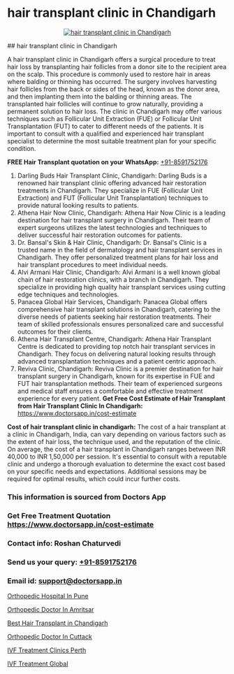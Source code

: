 # hair transplant clinic in Chandigarh

<p align="center">
  <a href="https://doctorsapp.co.in/uploads/treatment_image/Finding%20the%20best%20hair%20clinic.jpg">
    <img src="https://doctorsapp.co.in/treatment/hair-transplant" alt="hair transplant clinic in Chandigarh">
  </a>
</p>
## hair transplant clinic in Chandigarh

A hair transplant clinic in Chandigarh offers a surgical procedure to treat hair loss by transplanting hair follicles from a donor site to the recipient area on the scalp. This procedure is commonly used to restore hair in areas where balding or thinning has occurred. The surgery involves harvesting hair follicles from the back or sides of the head, known as the donor area, and then implanting them into the balding or thinning areas. The transplanted hair follicles will continue to grow naturally, providing a permanent solution to hair loss. The clinic in Chandigarh may offer various techniques such as Follicular Unit Extraction (FUE) or Follicular Unit Transplantation (FUT) to cater to different needs of the patients. It is important to consult with a qualified and experienced hair transplant specialist to determine the most suitable treatment plan for your specific condition.

**FREE Hair Transplant quotation on your WhatsApp:**  [+91-8591752176](https://api.whatsapp.com/send?phone=8591752176)

1) Darling Buds Hair Transplant Clinic, Chandigarh: Darling Buds is a renowned hair transplant clinic offering advanced hair restoration treatments in Chandigarh. They specialize in FUE (Follicular Unit Extraction) and FUT (Follicular Unit Transplantation) techniques to provide natural looking results to patients.
2) Athena Hair Now Clinic, Chandigarh: Athena Hair Now Clinic is a leading destination for hair transplant surgery in Chandigarh. Their team of expert surgeons utilizes the latest technologies and techniques to deliver successful hair restoration outcomes for patients.
3) Dr. Bansal's Skin & Hair Clinic, Chandigarh: Dr. Bansal's Clinic is a trusted name in the field of dermatology and hair transplant services in Chandigarh. They offer personalized treatment plans for hair loss and hair transplant procedures to meet individual needs.
4) Alvi Armani Hair Clinic, Chandigarh: Alvi Armani is a well known global chain of hair restoration clinics, with a branch in Chandigarh. They specialize in providing high quality hair transplant services using cutting edge techniques and technologies.
5) Panacea Global Hair Services, Chandigarh: Panacea Global offers comprehensive hair transplant solutions in Chandigarh, catering to the diverse needs of patients seeking hair restoration treatments. Their team of skilled professionals ensures personalized care and successful outcomes for their clients.
6) Athena Hair Transplant Centre, Chandigarh: Athena Hair Transplant Centre is dedicated to providing top notch hair transplant services in Chandigarh. They focus on delivering natural looking results through advanced transplantation techniques and a patient centric approach.
7) Reviva Clinic, Chandigarh: Reviva Clinic is a premier destination for hair transplant surgery in Chandigarh, known for its expertise in FUE and FUT hair transplantation methods. Their team of experienced surgeons and medical staff ensures a comfortable and effective treatment experience for every patient.
**Get Free Cost Estimate of Hair Transplant from Hair Transplant Clinic In Chandigarh:** https://www.doctorsapp.in/cost-estimate

**Cost of hair transplant clinic in chandigarh:**
The cost of a hair transplant at a clinic in Chandigarh, India, can vary depending on various factors such as the extent of hair loss, the technique used, and the reputation of the clinic. On average, the cost of a hair transplant in Chandigarh ranges between INR 40,000 to INR 1,50,000 per session. It's essential to consult with a reputable clinic and undergo a thorough evaluation to determine the exact cost based on your specific needs and expectations. Additional sessions may be required for optimal results, which could incur further costs.

### This information is sourced from Doctors App 
### Get Free Treatment Quotation https://www.doctorsapp.in/cost-estimate
### Contact info: Roshan Chaturvedi 
### Send us your query: [+91-8591752176](https://api.whatsapp.com/send?phone=8591752176) 
### Email id: support@doctorsapp.in

[Orthopedic Hospital In Pune](https://www.linkedin.com/pulse/orthopedic-hospital-pune-knee-replacement-treatment-04jue?trackingId=FCcbUXQ%2FbmWDeeFpHBrl%2FA%3D%3D&lipi=urn%3Ali%3Apage%3Ad_flagship3_company_admin%3BII%2FSNcWiSiigR90SV5cfEQ%3D%3D)

[Orthopedic Doctor In Amritsar](https://www.linkedin.com/pulse/orthopedic-doctor-amritsar-knee-replacement-treatment-zbuse?trackingId=VTrweZ%2BKGkgUDrvIs0AwnA%3D%3D&lipi=urn%3Ali%3Apage%3Ad_flagship3_company_admin%3B%2FMzkEXxJRqGf2zEVBOlEsA%3D%3D)

[Best Hair Transplant in Chandigarh](https://medium.com/@vanshmehar12/best-hair-transplant-in-chandigarh-8deeb712bc3a)

[Orthopedic Doctor In Cuttack](https://medium.com/@devenderrathi97/orthopedic-doctor-in-cuttack-eefbc6e5c43c)

[IVF Treatment Clinics Perth](https://doctors-apps.github.io/doctorsapp/ivf-treatment-clinics-perth)

[IVF Treatment Global](https://doctors-apps.github.io/doctorsapp/ivf-treatment-global)

